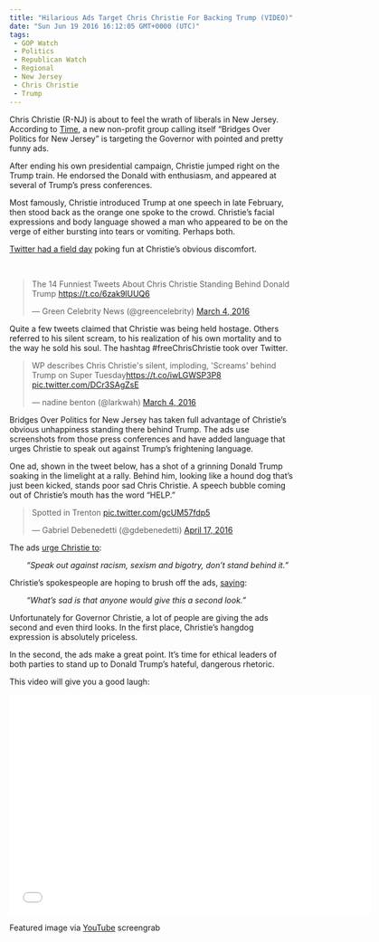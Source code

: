 ```yaml
---
title: "Hilarious Ads Target Chris Christie For Backing Trump (VIDEO)"
date: "Sun Jun 19 2016 16:12:05 GMT+0000 (UTC)"
tags: 
 - GOP Watch
 - Politics
 - Republican Watch
 - Regional
 - New Jersey
 - Chris Christie
 - Trump
---
```

<p><!-- Quick Adsense WordPress Plugin: http://quicksense.net/ --></p><p>Chris Christie (R-NJ) is about to feel the wrath of liberals in New Jersey. According to <a href="http://time.com/4295420/donald-trump-chris-christie-ads/" onclick="__gaTracker(&apos;send&apos;, &apos;event&apos;, &apos;outbound-article&apos;, &apos;http://time.com/4295420/donald-trump-chris-christie-ads/&apos;, &apos;Time&apos;);">Time</a>, a new non-profit group calling itself &#x201C;Bridges Over Politics for New Jersey&#x201D; is targeting the Governor with pointed and pretty funny ads.</p><p>After ending his own presidential campaign, Christie jumped right on the Trump train. He endorsed the Donald with enthusiasm, and appeared at several of Trump&#x2019;s press conferences.</p><p>Most famously,&#xA0;Christie introduced Trump at one speech in late February, then stood back as the orange one spoke to the crowd. Christie&#x2019;s facial expressions and body language showed a man who appeared to be on the verge of either bursting into tears or vomiting. Perhaps both.</p><p><a href="http://time.com/4244162/chris-christie-twitter-trump-super-tuesday/" onclick="__gaTracker(&apos;send&apos;, &apos;event&apos;, &apos;outbound-article&apos;, &apos;http://time.com/4244162/chris-christie-twitter-trump-super-tuesday/&apos;, &apos;Twitter had a field day&apos;);">Twitter had a field day</a> poking fun at Christie&#x2019;s obvious discomfort.</p><p>&#xA0;</p><blockquote class="twitter-tweet" data-width="500"><p lang="en" dir="ltr">The 14 Funniest Tweets About Chris Christie Standing Behind Donald Trump <a href="https://t.co/6zak9lUUQ6" onclick="__gaTracker(&apos;send&apos;, &apos;event&apos;, &apos;outbound-article&apos;, &apos;https://t.co/6zak9lUUQ6&apos;, &apos;https://t.co/6zak9lUUQ6&apos;);">https://t.co/6zak9lUUQ6</a></p>
<p>&#x2014; Green Celebrity News (@greencelebrity) <a href="https://twitter.com/greencelebrity/status/705742656396271616" onclick="__gaTracker(&apos;send&apos;, &apos;event&apos;, &apos;outbound-article&apos;, &apos;https://twitter.com/greencelebrity/status/705742656396271616&apos;, &apos;March 4, 2016&apos;);">March 4, 2016</a></p></blockquote><p><script async src="//platform.twitter.com/widgets.js" charset="utf-8"></script></p><p>Quite a few tweets claimed that Christie was being held hostage. Others referred to his silent scream, to his realization of his own mortality and to the way he sold his soul. The hashtag #freeChrisChristie took over Twitter.</p><blockquote class="twitter-tweet" data-width="500"><p lang="en" dir="ltr">WP  describes Chris Christie&apos;s silent, imploding, &apos;Screams&apos; behind Trump on Super Tuesday<a href="https://t.co/iwLGWSP3P8" onclick="__gaTracker(&apos;send&apos;, &apos;event&apos;, &apos;outbound-article&apos;, &apos;https://t.co/iwLGWSP3P8&apos;, &apos;https://t.co/iwLGWSP3P8&apos;);">https://t.co/iwLGWSP3P8</a> <a href="https://t.co/DCr3SAgZsE" onclick="__gaTracker(&apos;send&apos;, &apos;event&apos;, &apos;outbound-article&apos;, &apos;https://t.co/DCr3SAgZsE&apos;, &apos;pic.twitter.com/DCr3SAgZsE&apos;);">pic.twitter.com/DCr3SAgZsE</a></p>
<p>&#x2014; nadine benton (@larkwah) <a href="https://twitter.com/larkwah/status/705598974657327106" onclick="__gaTracker(&apos;send&apos;, &apos;event&apos;, &apos;outbound-article&apos;, &apos;https://twitter.com/larkwah/status/705598974657327106&apos;, &apos;March 4, 2016&apos;);">March 4, 2016</a></p></blockquote><p><script async src="//platform.twitter.com/widgets.js" charset="utf-8"></script></p><p>Bridges Over Politics for New Jersey has taken full advantage of Christie&#x2019;s obvious unhappiness standing there behind Trump. The ads use screenshots from those press conferences and have added language that urges Christie to speak out against Trump&#x2019;s frightening language.</p><p>One ad, shown in the tweet below, has a shot of a grinning Donald Trump soaking in the limelight at a rally. Behind him, looking like a hound dog that&#x2019;s just been kicked, stands poor sad Chris Christie. A speech bubble coming out of Christie&#x2019;s mouth has the word &#x201C;HELP.&#x201D;</p><blockquote class="twitter-tweet" data-width="500"><p lang="en" dir="ltr">Spotted in Trenton <a href="https://t.co/gcUM57fdp5" onclick="__gaTracker(&apos;send&apos;, &apos;event&apos;, &apos;outbound-article&apos;, &apos;https://t.co/gcUM57fdp5&apos;, &apos;pic.twitter.com/gcUM57fdp5&apos;);">pic.twitter.com/gcUM57fdp5</a></p>
<p>&#x2014; Gabriel Debenedetti (@gdebenedetti) <a href="https://twitter.com/gdebenedetti/status/721720673618550784" onclick="__gaTracker(&apos;send&apos;, &apos;event&apos;, &apos;outbound-article&apos;, &apos;https://twitter.com/gdebenedetti/status/721720673618550784&apos;, &apos;April 17, 2016&apos;);">April 17, 2016</a></p></blockquote><p><script async src="//platform.twitter.com/widgets.js" charset="utf-8"></script></p><p>The ads <a href="http://time.com/4295420/donald-trump-chris-christie-ads/" onclick="__gaTracker(&apos;send&apos;, &apos;event&apos;, &apos;outbound-article&apos;, &apos;http://time.com/4295420/donald-trump-chris-christie-ads/&apos;, &apos;urge Christie to&apos;);">urge Christie to</a>:</p><p style="padding-left: 30px;"><em>&#x201C;Speak out against racism, sexism and bigotry, don&#x2019;t stand behind it.&#x201D;</em></p><p>Christie&#x2019;s spokespeople are hoping to brush off the ads, <a href="http://time.com/4295420/donald-trump-chris-christie-ads/" onclick="__gaTracker(&apos;send&apos;, &apos;event&apos;, &apos;outbound-article&apos;, &apos;http://time.com/4295420/donald-trump-chris-christie-ads/&apos;, &apos;saying&apos;);">saying</a>:</p><p style="padding-left: 30px;"><em>&#x201C;What&#x2019;s sad is that anyone would give this a second look.&#x201D;</em></p><p>Unfortunately for Governor Christie, a lot of people are giving the ads second and even third looks. In the first place, Christie&#x2019;s hangdog expression is absolutely priceless.</p><p>In the second, the ads make a great point. It&#x2019;s time for ethical leaders of both parties to stand up to Donald Trump&#x2019;s hateful, dangerous rhetoric.</p><p>This video will give you a good laugh:</p><p><!-- Quick Adsense WordPress Plugin: http://quicksense.net/ --></p><p><span class="embed-youtube" style="text-align:center; display: block;"><iframe class="youtube-player" type="text/html" width="640" height="390" src="//www.youtube.com/embed/1mNt0u2w7o4?version=3&amp;rel=1&amp;fs=1&amp;autohide=2&amp;showsearch=0&amp;showinfo=1&amp;iv_load_policy=1&amp;wmode=transparent" allowfullscreen="true" style="border:0;"></iframe></span></p><p>Featured image via <a href="https://www.youtube.com/watch?v=1mNt0u2w7o4" onclick="__gaTracker(&apos;send&apos;, &apos;event&apos;, &apos;outbound-article&apos;, &apos;https://www.youtube.com/watch?v=1mNt0u2w7o4&apos;, &apos;YouTube&apos;);">YouTube</a> screengrab</p><div style="font-size:0px;height:0px;line-height:0px;margin:0;padding:0;clear:both"></div>